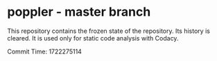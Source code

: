 # poppler - master branch

This repository contains the frozen state of the repository.
Its history is cleared. It is used only for static code
analysis with Codacy.

Commit Time: 1722275114